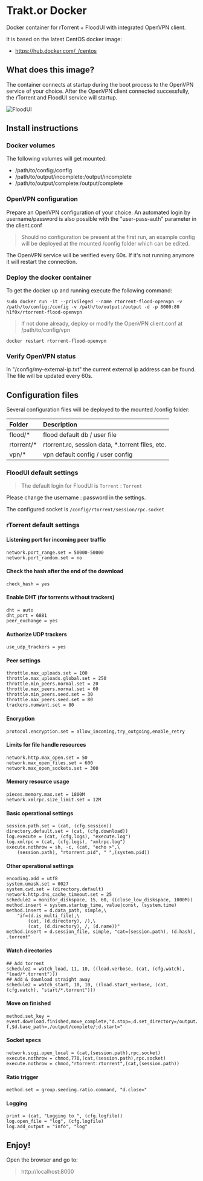 # Trakt.or Docker
Docker container for rTorrent + FloodUI with integrated OpenVPN client.

It is based on the latest CentOS docker image:
- https://hub.docker.com/_/centos

## What does this image?
The container connects at startup during the boot process to the OpenVPN service of your choice. After the OpenVPN client connected successfully, the rTorrent and FloodUI service will startup.

![FloodUI](https://github.com/h1f0x/rtorrent-flood-openvpn/blob/master/images/1.png?raw=true) 

## Install instructions

### Docker volumes
The following volumes will get mounted:

- /path/to/config:/config
- /path/to/output/incomplete:/output/incomplete
- /path/to/output/complete:/output/complete


### OpenVPN configuration
Prepare an OpenVPN configuration of your choice. An automated login by username/password is also possible with the "user-pass-auth" parameter in the client.conf

> Should no configuration be present at the first run, an example config will be deployed at the mounted /config folder which can be edited.

The OpenVPN service will be verified every 60s. If it's not running anymore it will restart the connection.

### Deploy the docker container
To get the docker up and running execute fhe following command:

```
sudo docker run -it --privileged --name rtorrent-flood-openvpn -v /path/to/config:/config -v /path/to/output:/output -d -p 8000:80 h1f0x/rtorrent-flood-openvpn
```
> If not done already, deploy or modify the OpenVPN client.conf at /path/to/config/vpn
```
docker restart rtorrent-flood-openvpn
```

### Verify OpenVPN status
In "/config/my-external-ip.txt"  the current external ip address can be found. The file will be updated every 60s.

## Configuration files

Several configuration files will be deployed to the mounted /config folder:

| Folder | Description |
| :--- | :--- |
| flood/* | flood default db / user file |
| rtorrent/* | rtorrent.rc, session data, *.torrent files, etc. |
| vpn/* | vpn default config / user config |

### FloodUI default settings
> The default login for FloodUI is `Torrent` : `Torrent`

Please change the username : password in the settings.

The configured socket is `/config/rtorrent/session/rpc.socket`

### rTorrent default settings

#### Listening port for incoming peer traffic
```
network.port_range.set = 50000-50000
network.port_random.set = no
```
#### Check the hash after the end of the download
```
check_hash = yes
```
#### Enable DHT (for torrents without trackers)
```
dht = auto
dht_port = 6881
peer_exchange = yes
```
#### Authorize UDP trackers
```
use_udp_trackers = yes
```
#### Peer settings
```
throttle.max_uploads.set = 100
throttle.max_uploads.global.set = 250
throttle.min_peers.normal.set = 20
throttle.max_peers.normal.set = 60
throttle.min_peers.seed.set = 30
throttle.max_peers.seed.set = 80
trackers.numwant.set = 80
```
#### Encryption
```
protocol.encryption.set = allow_incoming,try_outgoing,enable_retry
```
#### Limits for file handle resources
```
network.http.max_open.set = 50
network.max_open_files.set = 600
network.max_open_sockets.set = 300
```
#### Memory resource usage
```
pieces.memory.max.set = 1800M
network.xmlrpc.size_limit.set = 12M
```

#### Basic operational settings 
```
session.path.set = (cat, (cfg.session))
directory.default.set = (cat, (cfg.download))
log.execute = (cat, (cfg.logs), "execute.log")
log.xmlrpc = (cat, (cfg.logs), "xmlrpc.log")
execute.nothrow = sh, -c, (cat, "echo >",\
    (session.path), "rtorrent.pid", " ",(system.pid))
```
#### Other operational settings
```
encoding.add = utf8
system.umask.set = 0027
system.cwd.set = (directory.default)
network.http.dns_cache_timeout.set = 25
schedule2 = monitor_diskspace, 15, 60, ((close_low_diskspace, 1000M))
method.insert = system.startup_time, value|const, (system.time)
method.insert = d.data_path, simple,\
    "if=(d.is_multi_file),\
        (cat, (d.directory), /),\
        (cat, (d.directory), /, (d.name))"
method.insert = d.session_file, simple, "cat=(session.path), (d.hash), .torrent"
```
#### Watch directories
```
## Add torrent
schedule2 = watch_load, 11, 10, ((load.verbose, (cat, (cfg.watch), "load/*.torrent")))
## Add & download straight away
schedule2 = watch_start, 10, 10, ((load.start_verbose, (cat, (cfg.watch), "start/*.torrent")))
```
#### Move on finished
```
method.set_key = event.download.finished,move_complete,"d.stop=;d.set_directory=/output/complete/;execute=mv,-f,$d.base_path=,/output/complete/;d.start="
```
#### Socket specs
```
network.scgi.open_local = (cat,(session.path),rpc.socket)
execute.nothrow = chmod,770,(cat,(session.path),rpc.socket)
execute.nothrow = chmod,"rtorrent:rtorrent",(cat,(session.path))
```
#### Ratio trigger
```
method.set = group.seeding.ratio.command, "d.close="
```
#### Logging
```
print = (cat, "Logging to ", (cfg.logfile))
log.open_file = "log", (cfg.logfile)
log.add_output = "info", "log"
```
## Enjoy!

Open the browser and go to:

> http://localhost:8000

